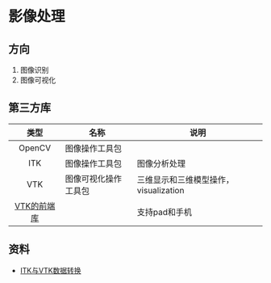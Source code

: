 # 影像处理
## 方向
1. 图像识别
1. 图像可视化

## 第三方库
| 类型 | 名称 | 说明 |
| :----: | ---- | ---- |
| OpenCV | 图像操作工具包 |  |
| ITK | 图像操作工具包 | 图像分析处理 |
| VTK | 图像可视化操作工具包 | 三维显示和三维模型操作，visualization |
| [VTK的前端库](https://kitware.github.io/vtk-js/) |  | 支持pad和手机 |

## 资料
* [ITK与VTK数据转换](https://blog.csdn.net/menjiawan/article/details/47283809)
